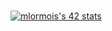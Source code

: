 ###
[![mlormois's 42 stats](https://badge42.herokuapp.com/api/stats/mlormois?privacyEmail=true)](https://github.com/Ocaedaltar)
